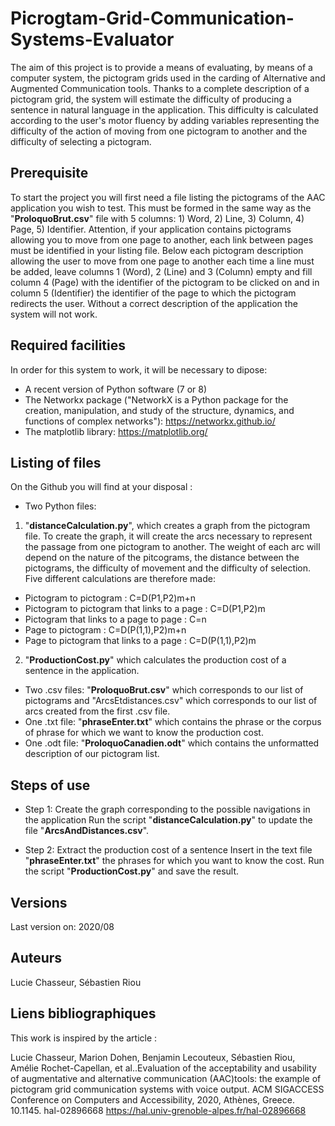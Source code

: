 # Picrogtam-Grid-Communication-Systems-Evaluator

The aim of this project is to provide a means of evaluating, by means of a computer system, the pictogram grids used in the carding of Alternative and Augmented Communication tools. Thanks to a complete description of a pictogram grid, the system will estimate the difficulty of producing a sentence in natural language in the application. This difficulty is calculated according to the user's motor fluency by adding variables representing the difficulty of the action of moving from one pictogram to another and the difficulty of selecting a pictogram. 

Prerequisite
-

To start the project you will first need a file listing the pictograms of the AAC application you wish to test. This must be formed in the same way as the "**ProloquoBrut.csv**" file with 5 columns: 1) Word, 2) Line, 3) Column, 4) Page, 5) Identifier. Attention, if your application contains pictograms allowing you to move from one page to another, each link between pages must be identified in your listing file. Below each pictogram description allowing the user to move from one page to another each time a line must be added, leave columns 1 (Word), 2 (Line) and 3 (Column) empty and fill column 4 (Page) with the identifier of the pictogram to be clicked on and in column 5 (Identifier) the identifier of the page to which the pictogram redirects the user. Without a correct description of the application the system will not work. 

Required facilities
-

In order for this system to work, it will be necessary to dipose:
 * A recent version of Python software (7 or 8)
 * The Networkx package ("NetworkX is a Python package for the creation, manipulation, and study of the structure, dynamics, and functions of complex networks"): https://networkx.github.io/
 * The matplotlib library: https://matplotlib.org/

Listing of files
-

On the Github you will find at your disposal :

 * Two Python files: 
 
  1. "**distanceCalculation.py**", which creates a graph from the pictogram file. To create the graph, it will create the arcs necessary to represent the passage from one pictogram to another. The weight of each arc will depend on the nature of the pitcograms, the distance between the pictograms, the difficulty of movement and the difficulty of selection. Five different calculations are therefore made: 
 * Pictogram to pictogram : C=D(P1,P2)m+n
 * Pictogram to pictogram that links to a page : C=D(P1,P2)m
 * Pictogram that links to a page to page : C=n
 * Page to pictogram : C=D(P(1,1),P2)m+n
 * Page to pictogram that links to a page : C=D(P(1,1),P2)m
 
  2. "**ProductionCost.py**" which calculates the production cost of a sentence in the application.

 
 * Two .csv files: "**ProloquoBrut.csv**" which corresponds to our list of pictograms and "ArcsEtdistances.csv" which corresponds to our list of arcs created from the first .csv file.
 * One .txt file: "**phraseEnter.txt**" which contains the phrase or the corpus of phrase for which we want to know the production cost.
 * One .odt file: "**ProloquoCanadien.odt**" which contains the unformatted description of our pictogram list.
 
Steps of use
-

* Step 1: Create the graph corresponding to the possible navigations in the application
 Run the script "**distanceCalculation.py**" to update the file "**ArcsAndDistances.csv**".

* Step 2: Extract the production cost of a sentence
 Insert in the text file "**phraseEnter.txt**" the phrases for which you want to know the cost.
 Run the script "**ProductionCost.py**" and save the result.

Versions
-

Last version on: 2020/08

Auteurs 
-

Lucie Chasseur, Sébastien Riou 

Liens bibliographiques
-

This work is inspired by the article :

Lucie Chasseur, Marion Dohen, Benjamin Lecouteux, Sébastien Riou, Amélie Rochet-Capellan, et al..Evaluation of the acceptability and usability of augmentative and alternative communication (AAC)tools: the example of pictogram grid communication systems with voice output. ACM SIGACCESS Conference on Computers and Accessibility, 2020, Athènes, Greece. 10.1145. hal-02896668 https://hal.univ-grenoble-alpes.fr/hal-02896668
